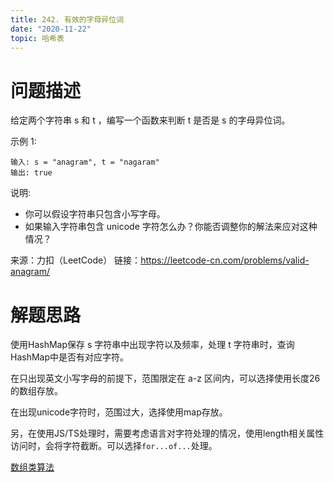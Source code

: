 ```yaml
---
title: 242. 有效的字母异位词
date: "2020-11-22"
topic: 哈希表
---
```


# 问题描述 

给定两个字符串 s 和 t ，编写一个函数来判断 t 是否是 s 的字母异位词。

示例 1:

```
输入: s = "anagram", t = "nagaram"
输出: true
```

说明:
- 你可以假设字符串只包含小写字母。
- 如果输入字符串包含 unicode 字符怎么办？你能否调整你的解法来应对这种情况？

来源：力扣（LeetCode）
链接：https://leetcode-cn.com/problems/valid-anagram/


# 解题思路

使用HashMap保存 s 字符串中出现字符以及频率，处理 t 字符串时，查询HashMap中是否有对应字符。

在只出现英文小写字母的前提下，范围限定在 a-z 区间内，可以选择使用长度26的数组存放。

在出现unicode字符时，范围过大，选择使用map存放。

另，在使用JS/TS处理时，需要考虑语言对字符处理的情况，使用length相关属性访问时，会将字符截断。可以选择`for...of...`处理。

[数组类算法](/posts/array)

